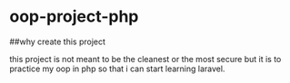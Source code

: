 # oop-project-php


##why create this project

this project is not meant to be the cleanest or the most secure but it is to practice my oop in php so that i can start learning laravel.
